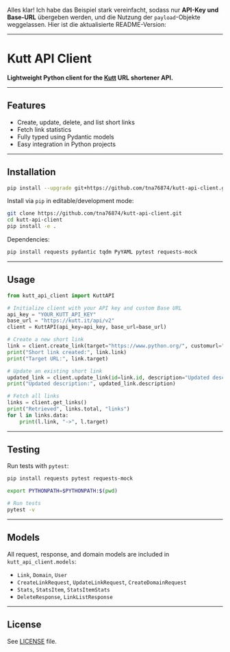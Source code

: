 Alles klar! Ich habe das Beispiel stark vereinfacht, sodass nur **API-Key und Base-URL** übergeben werden, und die Nutzung der `payload`-Objekte weggelassen. Hier ist die aktualisierte README-Version:

---

# Kutt API Client

**Lightweight Python client for the [Kutt](https://kutt.it/) URL shortener API.**

---

## Features

* Create, update, delete, and list short links
* Fetch link statistics
* Fully typed using Pydantic models
* Easy integration in Python projects

---

## Installation

```bash
pip install --upgrade git+https://github.com/tna76874/kutt-api-client.git@main
```

Install via `pip` in editable/development mode:

```bash
git clone https://github.com/tna76874/kutt-api-client.git
cd kutt-api-client
pip install -e .
```

Dependencies:

```bash
pip install requests pydantic tqdm PyYAML pytest requests-mock
```

---

## Usage

```python
from kutt_api_client import KuttAPI

# Initialize client with your API key and custom Base URL
api_key = "YOUR_KUTT_API_KEY"
base_url = "https://kutt.it/api/v2"
client = KuttAPI(api_key=api_key, base_url=base_url)

# Create a new short link
link = client.create_link(target="https://www.python.org/", customurl="python-test", description="Python official website", reuse=True)
print("Short link created:", link.link)
print("Target URL:", link.target)

# Update an existing short link
updated_link = client.update_link(id=link.id, description="Updated description")
print("Updated description:", updated_link.description)

# Fetch all links
links = client.get_links()
print("Retrieved", links.total, "links")
for l in links.data:
    print(l.link, "->", l.target)
```

---

## Testing

Run tests with `pytest`:

```bash
pip install requests pytest requests-mock

export PYTHONPATH=$PYTHONPATH:$(pwd)

# Run tests
pytest -v
```

---

## Models

All request, response, and domain models are included in `kutt_api_client.models`:

* `Link`, `Domain`, `User`
* `CreateLinkRequest`, `UpdateLinkRequest`, `CreateDomainRequest`
* `Stats`, `StatsItem`, `StatsItemStats`
* `DeleteResponse`, `LinkListResponse`

---

## License

See [LICENSE](https://chatgpt.com/c/LICENSE) file.
